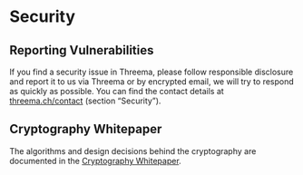 # Security

## Reporting Vulnerabilities

If you find a security issue in Threema, please follow responsible disclosure
and report it to us via Threema or by encrypted email, we will try to respond
as quickly as possible. You can find the contact details at
[threema.ch/contact](https://threema.ch/contact) (section “Security”).

## Cryptography Whitepaper

The algorithms and design decisions behind the cryptography are documented in
the [Cryptography Whitepaper](https://threema.ch/press-files/2_documentation/cryptography_whitepaper.pdf).
